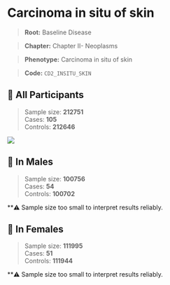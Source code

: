 # Carcinoma in situ of skin

> **Root:** Baseline Disease  

> **Chapter:** Chapter II- Neoplasms  

> **Phenotype:** Carcinoma in situ of skin  

> **Code:** `CD2_INSITU_SKIN`

## 🧪 All Participants  
> Sample size: **212751**  
> Cases: **105**  
> Controls: **212646**
<img src="/Disease/Figures/ALL/Baseline/CD2_INSITU_SKIN.png"/>
<CsvTable src="/Disease/Data/ALL/Baseline/LG_CD2_INSITU_SKIN.csv" label="🔍 View full results" />

## 👨 In Males  
> Sample size: **100756**  
> Cases: **54**  
> Controls: **100702**

**⚠️ Sample size too small to interpret results reliably.

## 👩 In Females  
> Sample size: **111995**  
> Cases: **51**  
> Controls: **111944**

**⚠️ Sample size too small to interpret results reliably.
